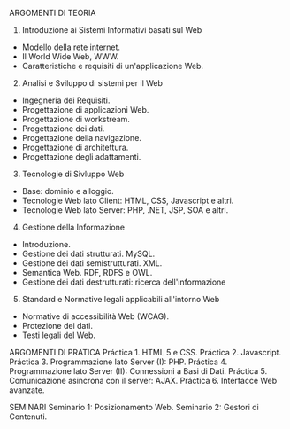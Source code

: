 ARGOMENTI DI TEORIA
1. Introduzione ai Sistemi Informativi basati sul Web
- Modello della rete internet.
- Il World Wide Web, WWW.
- Caratteristiche e requisiti di un'applicazione Web.
2. Analisi e Sviluppo di sistemi per il Web
- Ingegneria dei Requisiti.
- Progettazione di applicazioni Web.
- Progettazione di workstream.
- Progettazione dei dati.
- Progettazione della navigazione.
- Progettazione di architettura.
- Progettazione degli adattamenti.
3. Tecnologie di Sivluppo Web
- Base: dominio e alloggio.
- Tecnologie Web lato Client: HTML, CSS, Javascript e altri.
- Tecnologie Web lato Server: PHP, .NET, JSP, SOA e altri.
4. Gestione della Informazione
- Introduzione.
- Gestione dei dati strutturati. MySQL.
- Gestione dei dati semistrutturati. XML.
- Semantica Web. RDF, RDFS e OWL.
- Gestione dei dati destrutturati: ricerca dell'informazione
5. Standard e Normative legali applicabili all'intorno Web
- Normative di accessibilità Web (WCAG).
- Protezione dei dati.
- Testi legali del Web.

ARGOMENTI DI PRATICA
Práctica 1. HTML 5 e CSS.
Práctica 2. Javascript.
Práctica 3. Programmazione lato Server (I): PHP.
Práctica 4. Programmazione lato Server (II): Connessioni a Basi di Dati.
Práctica 5. Comunicazione asincrona con il server: AJAX.
Práctica 6. Interfacce Web avanzate.

SEMINARI
Seminario 1: Posizionamento Web.
Seminario 2: Gestori di Contenuti.
